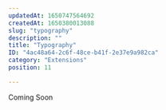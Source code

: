 ```yaml
---
updatedAt: 1650747564692
createdAt: 1650380013088
slug: "typography"
description: ""
title: "Typography"
ID: "4ac48a64-2c6f-48ce-b41f-2e37e9a982ca"
category: "Extensions"
position: 11

---
```

Coming Soon